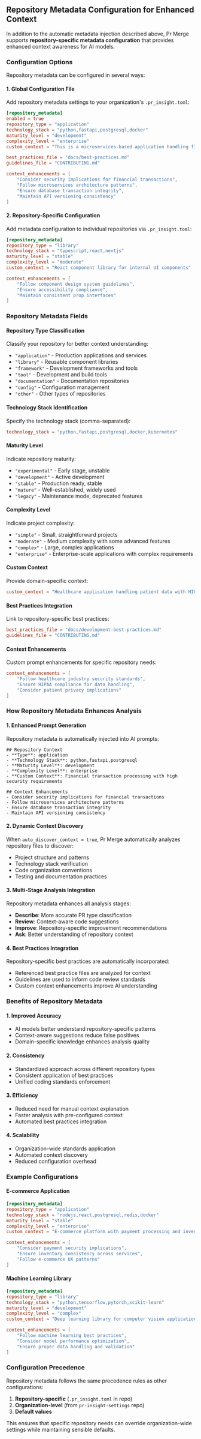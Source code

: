 ## Repository Metadata Configuration for Enhanced Context

In addition to the automatic metadata injection described above, Pr Merge supports **repository-specific metadata configuration** that provides enhanced context awareness for AI models.

### Configuration Options

Repository metadata can be configured in several ways:

#### 1. Global Configuration File
Add repository metadata settings to your organization's `.pr_insight.toml`:

```toml
[repository_metadata]
enabled = true
repository_type = "application"
technology_stack = "python,fastapi,postgresql,docker"
maturity_level = "development"
complexity_level = "enterprise"
custom_context = "This is a microservices-based application handling financial transactions with high security requirements"

best_practices_file = "docs/best-practices.md"
guidelines_file = "CONTRIBUTING.md"

context_enhancements = [
    "Consider security implications for financial transactions",
    "Follow microservices architecture patterns",
    "Ensure database transaction integrity",
    "Maintain API versioning consistency"
]
```

#### 2. Repository-Specific Configuration
Add metadata configuration to individual repositories via `.pr_insight.toml`:

```toml
[repository_metadata]
repository_type = "library"
technology_stack = "typescript,react,nextjs"
maturity_level = "stable"
complexity_level = "moderate"
custom_context = "React component library for internal UI components"

context_enhancements = [
    "Follow component design system guidelines",
    "Ensure accessibility compliance",
    "Maintain consistent prop interfaces"
]
```

### Repository Metadata Fields

#### Repository Type Classification
Classify your repository for better context understanding:
- `"application"` - Production applications and services
- `"library"` - Reusable component libraries
- `"framework"` - Development frameworks and tools
- `"tool"` - Development and build tools
- `"documentation"` - Documentation repositories
- `"config"` - Configuration management
- `"other"` - Other types of repositories

#### Technology Stack Identification
Specify the technology stack (comma-separated):
```toml
technology_stack = "python,fastapi,postgresql,docker,kubernetes"
```

#### Maturity Level
Indicate repository maturity:
- `"experimental"` - Early stage, unstable
- `"development"` - Active development
- `"stable"` - Production ready, stable
- `"mature"` - Well-established, widely used
- `"legacy"` - Maintenance mode, deprecated features

#### Complexity Level
Indicate project complexity:
- `"simple"` - Small, straightforward projects
- `"moderate"` - Medium complexity with some advanced features
- `"complex"` - Large, complex applications
- `"enterprise"` - Enterprise-scale applications with complex requirements

#### Custom Context
Provide domain-specific context:
```toml
custom_context = "Healthcare application handling patient data with HIPAA compliance requirements"
```

#### Best Practices Integration
Link to repository-specific best practices:
```toml
best_practices_file = "docs/development-best-practices.md"
guidelines_file = "CONTRIBUTING.md"
```

#### Context Enhancements
Custom prompt enhancements for specific repository needs:
```toml
context_enhancements = [
    "Follow healthcare industry security standards",
    "Ensure HIPAA compliance for data handling",
    "Consider patient privacy implications"
]
```

### How Repository Metadata Enhances Analysis

#### 1. Enhanced Prompt Generation
Repository metadata is automatically injected into AI prompts:

```
## Repository Context
- **Type**: application
- **Technology Stack**: python,fastapi,postgresql
- **Maturity Level**: development
- **Complexity Level**: enterprise
- **Custom Context**: Financial transaction processing with high security requirements

## Context Enhancements
- Consider security implications for financial transactions
- Follow microservices architecture patterns
- Ensure database transaction integrity
- Maintain API versioning consistency
```

#### 2. Dynamic Context Discovery
When `auto_discover_context = true`, Pr Merge automatically analyzes repository files to discover:
- Project structure and patterns
- Technology stack verification
- Code organization conventions
- Testing and documentation practices

#### 3. Multi-Stage Analysis Integration
Repository metadata enhances all analysis stages:

- **Describe**: More accurate PR type classification
- **Review**: Context-aware code suggestions
- **Improve**: Repository-specific improvement recommendations
- **Ask**: Better understanding of repository context

#### 4. Best Practices Integration
Repository-specific best practices are automatically incorporated:

- Referenced best practice files are analyzed for context
- Guidelines are used to inform code review standards
- Custom context enhancements improve AI understanding

### Benefits of Repository Metadata

#### 1. **Improved Accuracy**
- AI models better understand repository-specific patterns
- Context-aware suggestions reduce false positives
- Domain-specific knowledge enhances analysis quality

#### 2. **Consistency**
- Standardized approach across different repository types
- Consistent application of best practices
- Unified coding standards enforcement

#### 3. **Efficiency**
- Reduced need for manual context explanation
- Faster analysis with pre-configured context
- Automated best practices integration

#### 4. **Scalability**
- Organization-wide standards application
- Automated context discovery
- Reduced configuration overhead

### Example Configurations

#### E-commerce Application
```toml
[repository_metadata]
repository_type = "application"
technology_stack = "nodejs,react,postgresql,redis,docker"
maturity_level = "stable"
complexity_level = "enterprise"
custom_context = "E-commerce platform with payment processing and inventory management"

context_enhancements = [
    "Consider payment security implications",
    "Ensure inventory consistency across services",
    "Follow e-commerce UX patterns"
]
```

#### Machine Learning Library
```toml
[repository_metadata]
repository_type = "library"
technology_stack = "python,tensorflow,pytorch,scikit-learn"
maturity_level = "development"
complexity_level = "complex"
custom_context = "Deep learning library for computer vision applications"

context_enhancements = [
    "Follow machine learning best practices",
    "Consider model performance optimization",
    "Ensure proper data handling and validation"
]
```

### Configuration Precedence

Repository metadata follows the same precedence rules as other configurations:

1. **Repository-specific** (`.pr_insight.toml` in repo)
2. **Organization-level** (from `pr-insight-settings` repo)
3. **Default values**

This ensures that specific repository needs can override organization-wide settings while maintaining sensible defaults.
